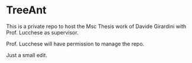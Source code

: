 # TreeAnt

This is a private repo to host the Msc Thesis work of Davide Girardini with Prof. Lucchese as supervisor.

Prof. Lucchese will have permission to manage the repo.

Just a small edit.
